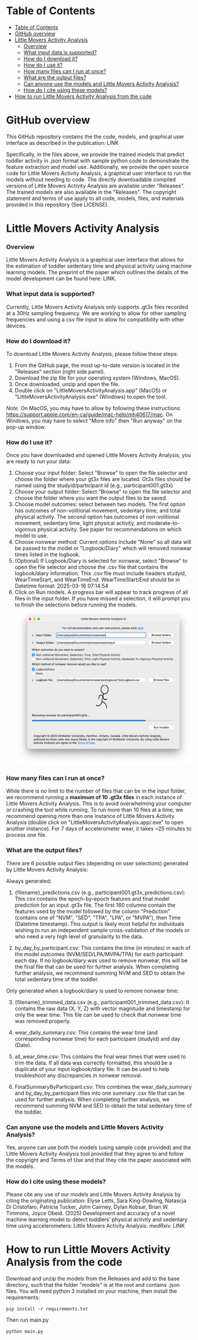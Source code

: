 
# Table of Contents
- [Table of Contents](#table-of-contents)
- [GitHub overview](#github-overview)
- [Little Movers Activity Analysis](#little-movers-activity-analysis)
    - [Overview](#overview)
    - [What input data is supported?](#what-input-data-is-supported)
    - [How do I download it?](#how-do-i-download-it)
    - [How do I use it?](#how-do-i-use-it)
    - [How many files can I run at once?](#how-many-files-can-i-run-at-once)
    - [What are the output files?](#what-are-the-output-files)
    - [Can anyone use the models and Little Movers Activity Analysis?](#can-anyone-use-the-models-and-little-movers-activity-analysis)
    - [How do I cite using these models?](#how-do-i-cite-using-these-models)
- [How to run Little Movers Activity Analysis from the code](#how-to-run-little-movers-activity-analysis-from-the-code)


# GitHub overview
This GitHub repository contains the the code, models, and graphical user interface as described in the publication: LINK

Specifically, in the files above, we provide the trained models that predict toddler activity in .json format with sample python code to demonstrate the feature extraction and model use. Additionally, we provide the open source code for Little Movers Activity Analysis, a graphical user interface to run the models without needing to code. The directly downloadable compiled versions of Little Movers Activity Analysis are available under "Releases". The trained models are also available in the "Releases". The copyright statement and terms of use apply to all code, models, files, and materials provided in this repository (See LICENSE).

# Little Movers Activity Analysis
### Overview
Little Movers Activity Analysis is a graphical user interface that allows for the estimation of toddler sedentary time and physical activity using machine learning models. The preprint of the paper which outlines the details of the model development can be found here: LINK.

### What input data is supported?
Currently, Little Movers Activity Analysis only supports .gt3x files recorded at a 30Hz sampling frequency. We are working to allow for other sampling frequencies and using a csv file input to allow for compatibility with other devices.

### How do I download it?
To download Little Movers Activity Analysis, please follow these steps:

1. From the GitHub page, the most up-to-date version is located in the "Releases" section (right side panel).
2. Download the zip file for your operating system (Windows, MacOS).
3. Once downloaded, unzip and open the file.
4. Double click on "LittleMoversActivityAnalysis.app" (MacOS) or "LittleMoversActivityAnalysis.exe" (Windows) to open the tool. 

*Note.* On MacOS, you may have to allow by following these instructions: https://support.apple.com/en-ca/guide/mac-help/mh40617/mac. On Windows, you may have to select "More info" then "Run anyway" on the pop-up window.

### How do I use it?
Once you have downloaded and opened Little Movers Activity Analysis, you are ready to run your data:

1. Choose your input folder: Select "Browse" to open the file selector and choose the folder where your gt3x files are located. Gt3x files should be named using the studyid/participant id (e.g., participant001.gt3x)
2. Choose your output folder: Select "Browse" to open the file selector and choose the folder where you want the output files to be saved.
3. Choose model outcomes: select between two models. The first option has outcomes of non-volitional movement, sedentary time, and total physical activity. The second option has outcomes of non-volitional movement, sedentary time, light physical activity, and moderate-to-vigorous physical activity. See paper for recommendations on which model to use.
4. Choose nonwear method: Current options include "None" so all data will be passed to the model or "Logbook/Diary" which will removed nonwear times listed in the logbook.
5. (Optional) If Logbook/Diary is selected for nonwear, select "Browse" to open the file selector and choose the .csv file that contains the logbook/diary information. This .csv file must include headers studyid, WearTimeStart, and WearTimeEnd. WearTimeStart/End should be in Datetime format: 2025-03-16 07:14:54
6. Click on Run models. A progress bar will appear to track progress of all files in the input folder. If you have missed a selection, it will prompt you to finish the selections before running the models.
![screenshot of Little Movers Activity Analysis](<LittleMoversActivityAnalysisScreenShot.png>)

### How many files can I run at once?
While there is no limit to the number of files that can be in the input folder, we recommend running a **maximum of 10 .gt3x files** in each instance of Little Movers Activity Analysis. This is to avoid overwhelming your computer or crashing the tool while running. To run more than 10 files at a time, we recommend opening more than one instance of Little Movers Activity Analysis (double click on "LittleMoversActivityAnalysis.app/.exe" to open another instance). For 7 days of accelerometer wear, it takes ~25 minutes to process one file.

### What are the output files?
There are 6 possible output files (depending on user selections) generated by Little Movers Activity Analysis:

Always generated: 
   
1. {filename}_predictions.csv (e.g., participant001.gt3x_predictions.csv): This csv contains the epoch-by-epoch features and final model prediction for an input .gt3x file. The first 160 columns contain the features used by the model followed by the column "Prediction" (contains one of "NVM", "SED", "TPA", "LPA", or "MVPA"), then Time (Datetime timestamp). This output is likely most helpful for individuals wishing to run an independent sample cross-validation of the models or who need a very high level of granularity to the data.

2. by_day_by_participant.csv: This contains the time (in minutes) in each of the model outcomes (NVM/SED/LPA/MVPA/TPA) for each participant each day. If no logbook/diary was used to remove nonwear, this will be the final file that can be used for further analysis. When completing further analysis, we recommend summing NVM and SED to obtain the total sedentary time of the toddler.



Only generated when a logbook/diary is used to remove nonwear time:

3. {filename}_trimmed_data.csv (e.g., participant001_trimmed_data.csv): It contains the raw data (X, Y, Z) with vector magnitude and timestamp for only the wear time. This file can be used to check that nonwear time was removed properly.

4. wear_daily_summary.csv: This contains the wear time (and corresponding nonwear time) for each participant (studyid) and day (Date).
5. all_wear_time.csv: This contains the final wear times that were used to trim the data. If all data was correctly formatted, this should be a duplicate of your input logbook/diary file. It can be used to help troubleshoot any discrepancies in nonwear removal.
6. FinalSummaryByParticipant.csv: This combines the wear_daily_summary and by_day_by_participant files into one summary .csv file that can be used for further analysis. When completing further analysis, we recommend summing NVM and SED to obtain the total sedentary time of the toddler.


### Can anyone use the models and Little Movers Activity Analysis?
Yes, anyone can use both the models (using sample code provided) and the Little Movers Activity Analysis tool provided that they agree to and follow the copyright and Terms of Use and that they cite the paper associated with the models. 

### How do I cite using these models?
Please cite any use of our models and Little Movers Activity Analysis by citing the originating publication: Elyse Letts, Sara King-Dowling, Natascja Di Cristofaro, Patricia Tucker, John Cairney, Dylan Kobsar, Brian W. Timmons, Joyce Obeid. (2025) Development and accuracy of a novel machine learning model to detect toddlers’ physical activity and sedentary time using accelerometers: Little Movers Activity Analysis. *medRxiv.* LINK


# How to run Little Movers Activity Analysis from the code

Download and unzip the models from the Releases and add to the base directory, such that the folder "models" is at the root and contains .json files. You will need python 3 installed on your machine, then install the requirements:

```
pip install -r requirements.txt
```

Then run main.py

```
python main.py
```